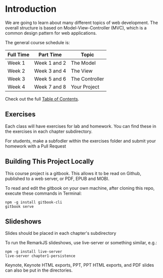 # Introduction

We are going to learn about many different topics of web development. The overall structure is based on Model-View-Controller (MVC), which is a common design pattern for web applications.

The general course schedule is:

Full Time  | Part Time    | Topic
-----------|--------------|---------------
Week 1     | Week 1 and 2 | The Model
Week 2     | Week 3 and 4 | The View
Week 3     | Week 5 and 6 | The Controller
Week 4     | Week 7 and 8 | Your Project

Check out the full [Table of Contents](SUMMARY.md).

## Exercises

Each class will have exercises for lab and homework. You can find these in the exercises in each chapter subdirectory.

For students, make a subfodler within the exercises folder and submit your homework with a Pull Request

## Building This Project Locally

This course project is a gitbook. This allows it to be read on Github, published to a web server, or PDF, EPUB and MOBI.

To read and edit the gitbook on your own machine, after cloning this repo, execute these commands in Terminal:
```
npm -g install gitbook-cli
gitbook serve
```

## Slideshows

Slides should be placed in each chapter's subdirectory

To run the RemarkJS slideshows, use live-server or something similar, e.g.:

```
npm -g install live-server
live-server chapter1-persistence
```

Keynote, Keynote HTML exports, PPT, PPT HTML exports, and PDF slides can also be put in the directories.
